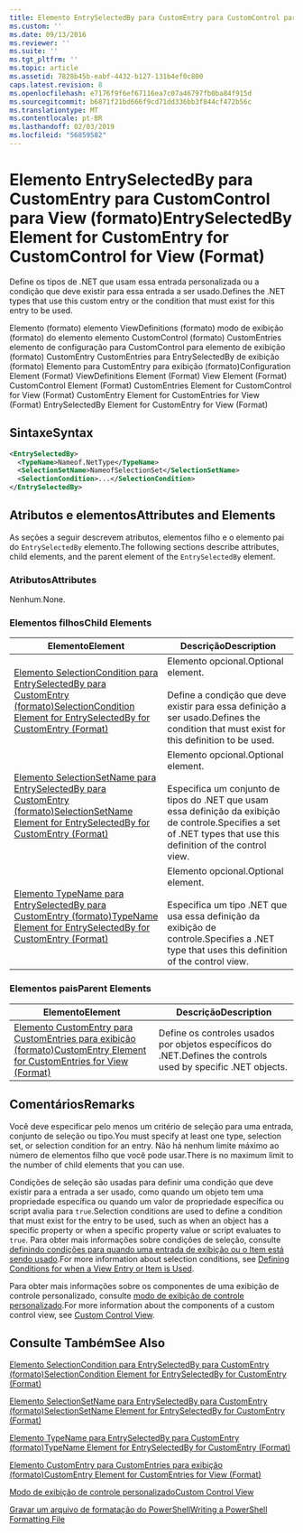 ```yaml
---
title: Elemento EntrySelectedBy para CustomEntry para CustomControl para exibição (formato) | Microsoft Docs
ms.custom: ''
ms.date: 09/13/2016
ms.reviewer: ''
ms.suite: ''
ms.tgt_pltfrm: ''
ms.topic: article
ms.assetid: 7828b45b-eabf-4432-b127-131b4ef0c800
caps.latest.revision: 8
ms.openlocfilehash: e7176f9f6ef67116ea7c07a46797fb0ba84f915d
ms.sourcegitcommit: b6871f21bd666f9cd71dd336bb3f844cf472b56c
ms.translationtype: MT
ms.contentlocale: pt-BR
ms.lasthandoff: 02/03/2019
ms.locfileid: "56859582"
---
```

# <a name="entryselectedby-element-for-customentry-for-customcontrol-for-view-format"></a><span data-ttu-id="54027-102">Elemento EntrySelectedBy para CustomEntry para CustomControl para View (formato)</span><span class="sxs-lookup"><span data-stu-id="54027-102">EntrySelectedBy Element for CustomEntry for CustomControl for View (Format)</span></span>

<span data-ttu-id="54027-103">Define os tipos de .NET que usam essa entrada personalizada ou a condição que deve existir para essa entrada a ser usado.</span><span class="sxs-lookup"><span data-stu-id="54027-103">Defines the .NET types that use this custom entry or the condition that must exist for this entry to be used.</span></span>

<span data-ttu-id="54027-104">Elemento (formato) elemento ViewDefinitions (formato) modo de exibição (formato) do elemento elemento CustomControl (formato) CustomEntries elemento de configuração para CustomControl para elemento de exibição (formato) CustomEntry CustomEntries para EntrySelectedBy de exibição (formato) Elemento para CustomEntry para exibição (formato)</span><span class="sxs-lookup"><span data-stu-id="54027-104">Configuration Element (Format) ViewDefinitions Element (Format) View Element (Format) CustomControl Element (Format) CustomEntries Element for CustomControl for View (Format) CustomEntry Element for CustomEntries for View (Format) EntrySelectedBy Element for CustomEntry for View (Format)</span></span>

## <a name="syntax"></a><span data-ttu-id="54027-105">Sintaxe</span><span class="sxs-lookup"><span data-stu-id="54027-105">Syntax</span></span>

```xml
<EntrySelectedBy>
  <TypeName>Nameof.NetType</TypeName>
  <SelectionSetName>NameofSelectionSet</SelectionSetName>
  <SelectionCondition>...</SelectionCondition>
</EntrySelectedBy>
```

## <a name="attributes-and-elements"></a><span data-ttu-id="54027-106">Atributos e elementos</span><span class="sxs-lookup"><span data-stu-id="54027-106">Attributes and Elements</span></span>

<span data-ttu-id="54027-107">As seções a seguir descrevem atributos, elementos filho e o elemento pai do `EntrySelectedBy` elemento.</span><span class="sxs-lookup"><span data-stu-id="54027-107">The following sections describe attributes, child elements, and the parent element of the `EntrySelectedBy` element.</span></span>

### <a name="attributes"></a><span data-ttu-id="54027-108">Atributos</span><span class="sxs-lookup"><span data-stu-id="54027-108">Attributes</span></span>

<span data-ttu-id="54027-109">Nenhum.</span><span class="sxs-lookup"><span data-stu-id="54027-109">None.</span></span>

### <a name="child-elements"></a><span data-ttu-id="54027-110">Elementos filhos</span><span class="sxs-lookup"><span data-stu-id="54027-110">Child Elements</span></span>

|<span data-ttu-id="54027-111">Elemento</span><span class="sxs-lookup"><span data-stu-id="54027-111">Element</span></span>|<span data-ttu-id="54027-112">Descrição</span><span class="sxs-lookup"><span data-stu-id="54027-112">Description</span></span>|
|-------------|-----------------|
|[<span data-ttu-id="54027-113">Elemento SelectionCondition para EntrySelectedBy para CustomEntry (formato)</span><span class="sxs-lookup"><span data-stu-id="54027-113">SelectionCondition Element for EntrySelectedBy for CustomEntry (Format)</span></span>](./selectioncondition-element-for-entryselectedby-for-customcontrol-format.md)|<span data-ttu-id="54027-114">Elemento opcional.</span><span class="sxs-lookup"><span data-stu-id="54027-114">Optional element.</span></span><br /><br /> <span data-ttu-id="54027-115">Define a condição que deve existir para essa definição a ser usado.</span><span class="sxs-lookup"><span data-stu-id="54027-115">Defines the condition that must exist for this definition to be used.</span></span>|
|[<span data-ttu-id="54027-116">Elemento SelectionSetName para EntrySelectedBy para CustomEntry (formato)</span><span class="sxs-lookup"><span data-stu-id="54027-116">SelectionSetName Element for EntrySelectedBy for CustomEntry (Format)</span></span>](./selectionsetname-element-for-entryselectedby-for-customcontrol-for-view-format.md)|<span data-ttu-id="54027-117">Elemento opcional.</span><span class="sxs-lookup"><span data-stu-id="54027-117">Optional element.</span></span><br /><br /> <span data-ttu-id="54027-118">Especifica um conjunto de tipos do .NET que usam essa definição da exibição de controle.</span><span class="sxs-lookup"><span data-stu-id="54027-118">Specifies a set of .NET types that use this definition of the control view.</span></span>|
|[<span data-ttu-id="54027-119">Elemento TypeName para EntrySelectedBy para CustomEntry (formato)</span><span class="sxs-lookup"><span data-stu-id="54027-119">TypeName Element for EntrySelectedBy for CustomEntry (Format)</span></span>](./typename-element-for-selectioncondition-for-customcontrol-for-view-format.md)|<span data-ttu-id="54027-120">Elemento opcional.</span><span class="sxs-lookup"><span data-stu-id="54027-120">Optional element.</span></span><br /><br /> <span data-ttu-id="54027-121">Especifica um tipo .NET que usa essa definição da exibição de controle.</span><span class="sxs-lookup"><span data-stu-id="54027-121">Specifies a .NET type that uses this definition of the control view.</span></span>|

### <a name="parent-elements"></a><span data-ttu-id="54027-122">Elementos pais</span><span class="sxs-lookup"><span data-stu-id="54027-122">Parent Elements</span></span>

|<span data-ttu-id="54027-123">Elemento</span><span class="sxs-lookup"><span data-stu-id="54027-123">Element</span></span>|<span data-ttu-id="54027-124">Descrição</span><span class="sxs-lookup"><span data-stu-id="54027-124">Description</span></span>|
|-------------|-----------------|
|[<span data-ttu-id="54027-125">Elemento CustomEntry para CustomEntries para exibição (formato)</span><span class="sxs-lookup"><span data-stu-id="54027-125">CustomEntry Element for CustomEntries for View (Format)</span></span>](./customentry-element-for-customentries-for-customcontrol-for-view-format.md)|<span data-ttu-id="54027-126">Define os controles usados por objetos específicos do .NET.</span><span class="sxs-lookup"><span data-stu-id="54027-126">Defines the controls used by specific .NET objects.</span></span>|

## <a name="remarks"></a><span data-ttu-id="54027-127">Comentários</span><span class="sxs-lookup"><span data-stu-id="54027-127">Remarks</span></span>

<span data-ttu-id="54027-128">Você deve especificar pelo menos um critério de seleção para uma entrada, conjunto de seleção ou tipo.</span><span class="sxs-lookup"><span data-stu-id="54027-128">You must specify at least one type, selection set, or selection condition for an entry.</span></span> <span data-ttu-id="54027-129">Não há nenhum limite máximo ao número de elementos filho que você pode usar.</span><span class="sxs-lookup"><span data-stu-id="54027-129">There is no maximum limit to the number of child elements that you can use.</span></span>

<span data-ttu-id="54027-130">Condições de seleção são usadas para definir uma condição que deve existir para a entrada a ser usado, como quando um objeto tem uma propriedade específica ou quando um valor de propriedade específica ou script avalia para `true`.</span><span class="sxs-lookup"><span data-stu-id="54027-130">Selection conditions are used to define a condition that must exist for the entry to be used, such as when an object has a specific property or when a specific property value or script evaluates to `true`.</span></span> <span data-ttu-id="54027-131">Para obter mais informações sobre condições de seleção, consulte [definindo condições para quando uma entrada de exibição ou o Item está sendo usado](./defining-conditions-for-displaying-data.md).</span><span class="sxs-lookup"><span data-stu-id="54027-131">For more information about selection conditions, see [Defining Conditions for when a View Entry or Item is Used](./defining-conditions-for-displaying-data.md).</span></span>

<span data-ttu-id="54027-132">Para obter mais informações sobre os componentes de uma exibição de controle personalizado, consulte [modo de exibição de controle personalizado](./creating-custom-controls.md).</span><span class="sxs-lookup"><span data-stu-id="54027-132">For more information about the components of a custom control view, see [Custom Control View](./creating-custom-controls.md).</span></span>

## <a name="see-also"></a><span data-ttu-id="54027-133">Consulte Também</span><span class="sxs-lookup"><span data-stu-id="54027-133">See Also</span></span>

[<span data-ttu-id="54027-134">Elemento SelectionCondition para EntrySelectedBy para CustomEntry (formato)</span><span class="sxs-lookup"><span data-stu-id="54027-134">SelectionCondition Element for EntrySelectedBy for CustomEntry (Format)</span></span>](./selectioncondition-element-for-entryselectedby-for-customcontrol-format.md)

[<span data-ttu-id="54027-135">Elemento SelectionSetName para EntrySelectedBy para CustomEntry (formato)</span><span class="sxs-lookup"><span data-stu-id="54027-135">SelectionSetName Element for EntrySelectedBy for CustomEntry (Format)</span></span>](./selectionsetname-element-for-entryselectedby-for-customcontrol-for-view-format.md)

[<span data-ttu-id="54027-136">Elemento TypeName para EntrySelectedBy para CustomEntry (formato)</span><span class="sxs-lookup"><span data-stu-id="54027-136">TypeName Element for EntrySelectedBy for CustomEntry (Format)</span></span>](./typename-element-for-selectioncondition-for-customcontrol-for-view-format.md)

[<span data-ttu-id="54027-137">Elemento CustomEntry para CustomEntries para exibição (formato)</span><span class="sxs-lookup"><span data-stu-id="54027-137">CustomEntry Element for CustomEntries for View (Format)</span></span>](./customentry-element-for-customentries-for-customcontrol-for-view-format.md)

[<span data-ttu-id="54027-138">Modo de exibição de controle personalizado</span><span class="sxs-lookup"><span data-stu-id="54027-138">Custom Control View</span></span>](./creating-custom-controls.md)

[<span data-ttu-id="54027-139">Gravar um arquivo de formatação do PowerShell</span><span class="sxs-lookup"><span data-stu-id="54027-139">Writing a PowerShell Formatting File</span></span>](./writing-a-powershell-formatting-file.md)
